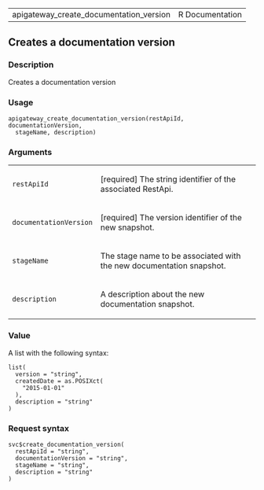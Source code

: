 <table style="width: 100%;">
<tbody>
<tr class="odd">
<td>apigateway_create_documentation_version</td>
<td style="text-align: right;">R Documentation</td>
</tr>
</tbody>
</table>

## Creates a documentation version

### Description

Creates a documentation version

### Usage

    apigateway_create_documentation_version(restApiId, documentationVersion,
      stageName, description)

### Arguments

<table>
<colgroup>
<col style="width: 35%" />
<col style="width: 65%" />
</colgroup>
<tbody>
<tr class="odd">
<td><code
id="apigateway_create_documentation_version_:_restApiId">restApiId</code></td>
<td><p>[required] The string identifier of the associated
RestApi.</p></td>
</tr>
<tr class="even">
<td><code
id="apigateway_create_documentation_version_:_documentationVersion">documentationVersion</code></td>
<td><p>[required] The version identifier of the new snapshot.</p></td>
</tr>
<tr class="odd">
<td><code
id="apigateway_create_documentation_version_:_stageName">stageName</code></td>
<td><p>The stage name to be associated with the new documentation
snapshot.</p></td>
</tr>
<tr class="even">
<td><code
id="apigateway_create_documentation_version_:_description">description</code></td>
<td><p>A description about the new documentation snapshot.</p></td>
</tr>
</tbody>
</table>

### Value

A list with the following syntax:

    list(
      version = "string",
      createdDate = as.POSIXct(
        "2015-01-01"
      ),
      description = "string"
    )

### Request syntax

    svc$create_documentation_version(
      restApiId = "string",
      documentationVersion = "string",
      stageName = "string",
      description = "string"
    )

